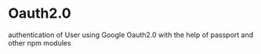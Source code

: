 # Oauth2.0
authentication of User using Google Oauth2.0 with the help of passport and other npm modules
